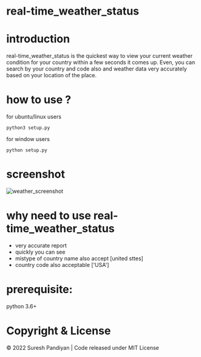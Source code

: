 #  real-time_weather_status

# introduction
 real-time_weather_status is the quickest way to view your current weather condition for your country within a few seconds it comes up. 
Even, you can search by your country and code also and weather data very accurately based on your location of the place. 

# how to use ?

for ubuntu/linux users
```
python3 setup.py 
```
for window users
```
python setup.py 
```

# screenshot

![weather_screenshot](https://user-images.githubusercontent.com/91040447/155969664-c4abf77d-7a58-4413-b892-36d3f3205d6a.png)


# why need to use  real-time_weather_status
- very accurate report
- quickly you can see
- mistype of country name also accept [united sttes]
- country code also acceptable ['USA']

# prerequisite:
python 3.6+

# Copyright & License
© 2022 Suresh Pandiyan | 
Code released under MIT License

